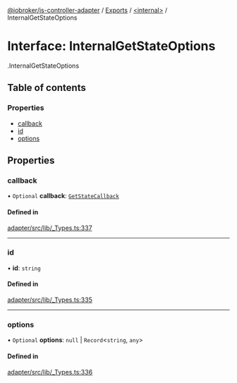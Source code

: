 [@iobroker/js-controller-adapter](../README.md) / [Exports](../modules.md) / [<internal\>](../modules/internal_.md) / InternalGetStateOptions

# Interface: InternalGetStateOptions

[<internal>](../modules/internal_.md).InternalGetStateOptions

## Table of contents

### Properties

- [callback](internal_.InternalGetStateOptions.md#callback)
- [id](internal_.InternalGetStateOptions.md#id)
- [options](internal_.InternalGetStateOptions.md#options)

## Properties

### callback

• `Optional` **callback**: [`GetStateCallback`](../modules/internal_.md#getstatecallback)

#### Defined in

[adapter/src/lib/_Types.ts:337](https://github.com/ioBroker/ioBroker.js-controller/blob/53af05e3/packages/adapter/src/lib/_Types.ts#L337)

___

### id

• **id**: `string`

#### Defined in

[adapter/src/lib/_Types.ts:335](https://github.com/ioBroker/ioBroker.js-controller/blob/53af05e3/packages/adapter/src/lib/_Types.ts#L335)

___

### options

• `Optional` **options**: ``null`` \| `Record`<`string`, `any`\>

#### Defined in

[adapter/src/lib/_Types.ts:336](https://github.com/ioBroker/ioBroker.js-controller/blob/53af05e3/packages/adapter/src/lib/_Types.ts#L336)
